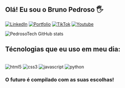 
## Olá! Eu sou o Bruno Pedroso 🖐️

[![LinkedIn](https://img.shields.io/badge/LinkedIn-0077B5?style=for-the-badge&logo=linkedin&logoColor=white)](https://www.linkedin.com/in/bruno-pedroso-26aa49248/)
[![Portfolio](https://img.shields.io/badge/website-000000?style=for-the-badge&logo=About.me&logoColor=white)](https://pedrosotech.github.io/Portfolio-Bruno-Pedroso)
[![TikTok](https://img.shields.io/badge/TikTok-000000?style=for-the-badge&logo=tiktok&logoColor=white)](https://www.tiktok.com/@pedroso.tech)
[![Youtube](https://img.shields.io/badge/YouTube-FF0000?style=for-the-badge&logo=youtube&logoColor=white)](https://www.youtube.com/@PedrosoTech)

![PedrosoTech GitHub stats](https://github-readme-stats.vercel.app/api?username=PedrosoTech&show_icons=true&theme=dracula)

## Técnologias que eu uso em meu dia:

<div style="display: inline_block"><br/>
  <img align="center" alt="html5" src="https://img.shields.io/badge/HTML5-E34F26?style=for-the-badge&logo=html5&logoColor=white" />
  <img align="center" alt="css3" src="https://img.shields.io/badge/CSS3-1572B6?style=for-the-badge&logo=css3&logoColor=white" />
  <img align="center" alt="javascript" src="https://img.shields.io/badge/JavaScript-F7DF1E?style=for-the-badge&logo=javascript&logoColor=black" />
  <img align="center" alt="python" src="https://img.shields.io/badge/Python-14354C?style=for-the-badge&logo=python&logoColor=white" />
</div>

### O futuro é compilado com as suas escolhas!

